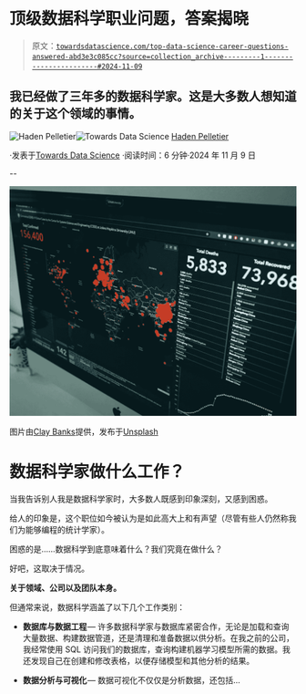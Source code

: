 # 顶级数据科学职业问题，答案揭晓

> 原文：[`towardsdatascience.com/top-data-science-career-questions-answered-abd3e3c085cc?source=collection_archive---------1-----------------------#2024-11-09`](https://towardsdatascience.com/top-data-science-career-questions-answered-abd3e3c085cc?source=collection_archive---------1-----------------------#2024-11-09)

## 我已经做了三年多的数据科学家。这是大多数人想知道的关于这个领域的事情。

[](https://medium.com/@pelletierhaden?source=post_page---byline--abd3e3c085cc--------------------------------)![Haden Pelletier](https://medium.com/@pelletierhaden?source=post_page---byline--abd3e3c085cc--------------------------------)[](https://towardsdatascience.com/?source=post_page---byline--abd3e3c085cc--------------------------------)![Towards Data Science](https://towardsdatascience.com/?source=post_page---byline--abd3e3c085cc--------------------------------) [Haden Pelletier](https://medium.com/@pelletierhaden?source=post_page---byline--abd3e3c085cc--------------------------------)

·发表于[Towards Data Science](https://towardsdatascience.com/?source=post_page---byline--abd3e3c085cc--------------------------------) ·阅读时间：6 分钟·2024 年 11 月 9 日

--

![](img/653842d1ec3125fe65a39767675bbffb.png)

图片由[Clay Banks](http://claybanks.info)提供，发布于[Unsplash](https://unsplash.com/?utm_source=medium&utm_medium=referral)

# 数据科学家做什么工作？

当我告诉别人我是数据科学家时，大多数人既感到印象深刻，又感到困惑。

给人的印象是，这个职位如今被认为是如此高大上和有声望（尽管有些人仍然称我们为能够编程的统计学家）。

困惑的是……数据科学到底意味着什么？我们究竟在做什么？

好吧，这取决于情况。

**关于领域、公司以及团队本身。**

但通常来说，数据科学涵盖了以下几个工作类别：

+   **数据库与数据工程** — 许多数据科学家与数据库紧密合作，无论是加载和查询大量数据、构建数据管道，还是清理和准备数据以供分析。在我之前的公司，我经常使用 SQL 访问我们的数据库，查询构建机器学习模型所需的数据。我还发现自己在创建和修改表格，以便存储模型和其他分析的结果。

+   **数据分析与可视化** — 数据可视化不仅仅是分析数据，还包括…

